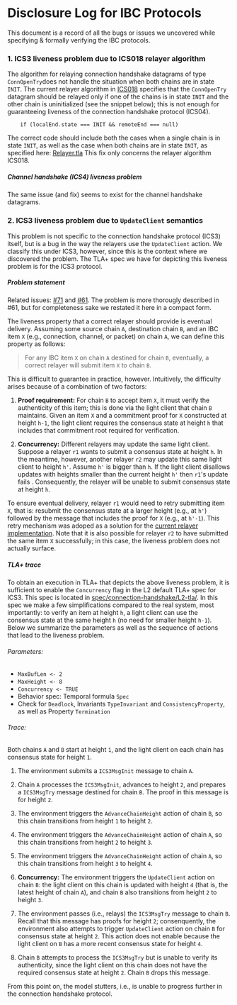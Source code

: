 # Disclosure Log for IBC Protocols

This document is a record of all the bugs or issues we uncovered while specifying & formally verifying the IBC protocols.


### 1. ICS3 liveness problem due to ICS018 relayer algorithm

The algorithm for relaying connection handshake datagrams of type `ConnOpenTry`does not handle the situation when both chains are in state `INIT`.
The current relayer algorithm in [ICS018](https://github.com/cosmos/ics/tree/master/spec/ics-018-relayer-algorithms) specifies that the `ConnOpenTry` datagram should be relayed only if one of the chains is in state `INIT` and the other chain is uninitialized (see the snippet below); this is not enough for guaranteeing liveness of the connection handshake protocol (ICS04).

```
    if (localEnd.state === INIT && remoteEnd === null)
```

The correct code should include both the cases when a single chain is in state `INIT`, as well as the case when both chains are in state `INIT`, as specified here: [Relayer.tla](https://github.com/informalsystems/ibc-rs/blob/master/docs/spec/relayer/Relayer.tla#L174)
This fix only concerns the relayer algorithm ICS018.

##### Channel handshake (ICS4) liveness problem

The same issue (and fix) seems to exist for the channel handshake datagrams.


### 2. ICS3 liveness problem due to `UpdateClient` semantics

This problem is not specific to the connection handshake protocol (ICS3) itself, but is a bug in the way the relayers use the `UpdateClient` action.
We classify this under ICS3, however, since this is the context where we discovered the problem.
The TLA+ spec we have for depicting this liveness problem is for the ICS3 protocol.

##### Problem statement

Related issues: [#71](https://github.com/informalsystems/ibc-rs/issues/71) and [#61](https://github.com/informalsystems/ibc-rs/issues/61).
The problem is more thorougly described in #61, but for completeness sake we restated it here in a compact form.

The liveness property that a correct relayer should provide is eventual delivery.
Assuming some source chain `A`, destination chain `B`, and an IBC item `X` (e.g., connection, channel, or packet) on chain `A`, we can define this property as follows:

> For any IBC item `X` on chain `A` destined for chain `B`, eventually, a correct relayer will submit item `X` to chain `B`.

This is difficult to guarantee in practice, however.
Intuitively, the difficulty arises because of a combination of two factors:

1. __Proof requirement:__ For chain `B` to accept item `X`, it must verify the authenticity of this item; this is done via the light client that chain `B` maintains.
Given an item `X` and a commitment proof for `X` constructed at height `h-1`, the light client requires the consensus state at height `h` that includes that commitment root required for verification.

2. __Concurrency:__ Different relayers may update the same light client.
Suppose a relayer `r1` wants to submit a consensus state at height `h`.
In the meantime, however, another relayer `r2` may update this same light client to height `h'`.
Assume `h'` is bigger than `h`.
If the light client disallows updates with heights smaller than the current height `h'` then `r1`'s update fails .
Consequently, the relayer will be unable to submit consensus state at height `h`.

To ensure eventual delivery, relayer `r1` would need to retry submitting item `X`, that is: resubmit the consensus state at a larger height (e.g., at `h'`) followed by the message that includes the proof for `X` (e.g., at `h'-1`).
This retry mechanism was adoped as a solution for the [current relayer implementation](https://github.com/informalsystems/ibc-rs/blob/master/docs/architecture/adr-002-ibc-relayer.md#ibc-client-consensus-state-vs-relayer-light-client-states-vs-chain-states).
Note that it is also possible for relayer `r2` to have submitted the same item `X` successfully; in this case, the liveness problem does not actually surface.


##### TLA+ trace

To obtain an execution in TLA+ that depicts the above liveness problem, it is sufficient to enable the `Concurrency` flag in the L2 default TLA+ spec for ICS3.
This spec is located in [spec/connection-handshake/L2-tla/](./spec/connection-handshake/L2-tla/).
In this spec we make a few simplifications compared to the real system, most importantly: to verify an item at height `h`, a light client can use the consensus state at the same height `h` (no need for smaller height `h-1`).
Below we summarize the parameters as well as the sequence of actions that lead to the liveness problem.

###### Parameters:

- `MaxBufLen <- 2`
- `MaxHeight <- 8`
- `Concurrency <- TRUE`
- Behavior spec: Temporal formula `Spec`
- Check for `Deadlock`, Invariants `TypeInvariant` and `ConsistencyProperty`, as well as Property `Termination`

###### Trace:

Both chains `A` and `B` start at height `1`, and the light client on each chain has consensus state for height `1`.

1. The environment submits a `ICS3MsgInit` message to chain `A`.

2. Chain `A` processes the `ICS3MsgInit`, advances to height `2`, and prepares a `ICS3MsgTry` message destined for chain `B`.
The proof in this message is for height `2`.

3. The environment triggers the `AdvanceChainHeight` action of chain `B`, so this chain transitions from height `1` to height `2`.

4. The environment triggers the `AdvanceChainHeight` action of chain `A`, so this chain transitions from height `2` to height `3`.

5. The environment triggers the `AdvanceChainHeight` action of chain `A`, so this chain transitions from height `3` to height `4`.

6. __Concurrency:__ The environment triggers the `UpdateClient` action on chain `B`: the light client on this chain is updated with height `4` (that is, the latest height of chain `A`), and chain `B` also transitions from height `2` to height `3`.

7. The environment passes (i.e., relays) the `ICS3MsgTry` message to chain `B`.
Recall that this message has proofs for height `2`; consenquently, the environment also attempts to trigger `UpdateClient` action on chain `B` for consensus state at height `2`.
This action does not enable because the light client on `B` has a more recent consensus state for height `4`.

8. Chain `B` attempts to process the `ICS3MsgTry` but is unable to verify its authenticity, since the light client on this chain does not have the required consensus state at height `2`.
Chain `B` drops this message.

From this point on, the model stutters, i.e., is unable to progress further in the connection handshake protocol.
